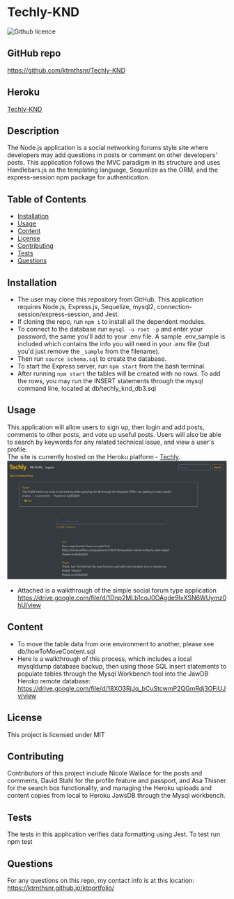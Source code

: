 # Techly-KND
![Github licence](http://img.shields.io/badge/license-MIT-blue.svg)

## GitHub repo
https://github.com/ktrnthsnr/Techly-KND

## Heroku
[Techly-KND](https://ktrnthsnr-techly.herokuapp.com/)

## Description 
The Node.js application is a social networking forums style site where developers may add questions in posts or comment on other developers' posts. This application follows the MVC paradigm in its structure and uses Handlebars.js as the templating language, Sequelize as the ORM, and the express-session npm package for authentication. 

## Table of Contents
* [Installation](#installation)
* [Usage](#usage)
* [Content](#content)
* [License](#license)
* [Contributing](#contributing)
* [Tests](#tests)
* [Questions](#questions)

## Installation 
- The user may clone this repository from GitHub. This application requires Node.js, Express.js, Sequelize, mysql2, connection-session/express-session, and Jest. 
- If cloning the repo, run `npm i` to install all the dependent modules. 
- To connect to the database run `mysql -u root -p` and enter your password, the same you'll add to your .env file. A sample .env_sample is included which contains the info you will need in your .env file (but you'd just remove the `_sample` from the filename).
- Then run `source schema.sql` to create the database.
- To start the Express server, run `npm start` from the bash terminal.
- After running `npm start` the tables will be created with no rows. To add the rows, you may run the INSERT statements through the mysql command line, located at db/techly_knd_db3.sql

## Usage 
This application will allow users to sign up, then login and add posts, comments to other posts, and vote up useful posts. Users will also be able to search by keywords for any related technical issue, and view a user's profile. <br>
The site is currently hosted on the Heroku platform - [Techly](https://ktrnthsnr-techly.herokuapp.com/).<br>
<img src="assets/images/Techly-KND.jpg">
- Attached is a walkthrough of the simple social forum type application
https://drive.google.com/file/d/1Dnp2MLb1cqJ0OAgde9IxXSN6WUymz0hU/view

## Content
- To move the table data from one environment to another, please see db/howToMoveContent.sql
- Here is a walkthrough of this process, which includes a local mysqldump database backup, then using those SQL insert statements to populate tables through the Mysql Workbench tool into the JawDB Heroko remote database: https://drive.google.com/file/d/18XO3RjJq_bCuStcwmP2QGmRdj3OFiUJv/view

## License 
This project is licensed under MIT

## Contributing 
Contributors of this project include Nicole Wallace for the posts and comments, David Stahl for the profile feature and passport, and Asa Thisner for the search box functionality, and managing the Heroku uploads and content copies from local to Heroku JawsDB through the Mysql workbench.

## Tests
The tests in this application verifies data formatting using Jest. To test run npm test  

## Questions
For any questions on this repo, my contact info is at this location: https://ktrnthsnr.github.io/ktportfolio/